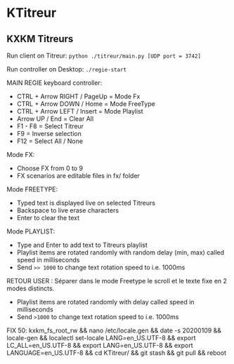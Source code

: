 # KTitreur
## KXKM Titreurs

Run client on Titreur:
`python ./titreur/main.py [UDP port = 3742]`

Run controller on Desktop:
`./regie-start`

MAIN REGIE keyboard controller:
- CTRL + Arrow RIGHT / PageUp  = Mode Fx
- CTRL + Arrow DOWN  / Home    = Mode FreeType
- CTRL + Arrow LEFT  / Insert  = Mode Playlist
- Arrow UP    / End             = Clear All
- F1 - F8                       = Select Titreur
- F9                            = Inverse selection
- F12                           = Select All / None


Mode FX:
- Choose FX from 0 to 9
- FX scenarios are editable files in fx/ folder

Mode FREETYPE:
- Typed text is displayed live on selected Titreurs
- Backspace to live erase characters
- Enter to clear the text

Mode PLAYLIST:
- Type and Enter to add text to Titreurs playlist
- Playlist items are rotated randomly with random delay (min, max) called speed in milliseconds
- Send `>> 1000` to change text rotation speed to i.e. 1000ms

RETOUR USER : 
Séparer dans le mode Freetype le scroll et le texte fixe en 2 modes distincts. 
- Playlist items are rotated randomly with delay called speed in milliseconds
- Send `>1000` to change text rotation speed to i.e. 1000ms



FIX 50:
kxkm_fs_root_rw && nano /etc/locale.gen && date -s 20200109 && locale-gen && localectl set-locale LANG=en_US.UTF-8 && export LC_ALL=en_US.UTF-8 && export LANG=en_US.UTF-8 && export LANGUAGE=en_US.UTF-8 && cd KTitreur/ && git stash && git pull && reboot